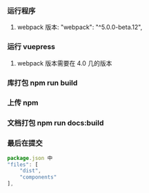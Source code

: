 ### 运行程序
1. webpack 版本: "webpack": "^5.0.0-beta.12",
### 运行 vuepress
1. webpack 版本需要在 4.0 几的版本
<!-- 2. 安装 async-validator: "^1.11.5", -->

### 库打包 npm run build

### 上传 npm

### 文档打包 npm run docs:build

### 最后在提交

```js
package.json 中
"files": [
    "dist",
    "components"
],
```
